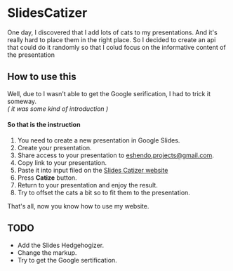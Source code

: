 # SlidesCatizer

One day, I discovered that I add lots of cats to my presentations. And it's really hard to place them in the right place. 
So I decided to create an api that could do it randomly so that I colud focus on the informative content of the presentation

## How to use this
Well, due to I wasn't able to get the Google serification, I had to trick it someway.<br>
_( it was some kind of introduction )_

#### So that is the instruction

1. You need to create a new presentation in Google Slides.
2. Create your presentation.
3. Share access to your presentation to eshendo.projects@gmail.com.
4. Copy link to your presentation.
5. Paste it into input filed on the [Slides Catizer website](http://catizer-site.herokuapp.com/)
6. Press **Catize** button.
7. Return to your presentation and enjoy the result.
8. Try to offset the cats a bit so to fit them to the presentation.

That's all, now you know how to use my website.<br>
## TODO
 * Add the Slides Hedgehogizer.
 * Change the markup.
 * Try to get the Google sertification. 
